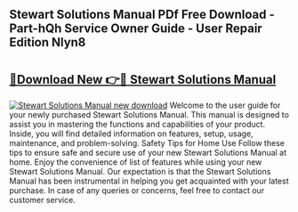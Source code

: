 ## Stewart Solutions Manual PDf Free Download - Part-hQh Service Owner Guide - User Repair Edition Nlyn8

# <h2><a href="http://bc70027.oget.top/?id=Stewart+Solutions+Manual">🔗Download New 👉🔴 Stewart Solutions Manual</a></h2>

[![Stewart Solutions Manual new download](https://i.imgur.com/5g1atiW.png)](http://bc70027.oget.top/?id=Stewart+Solutions+Manual)
Welcome to the user guide for your newly purchased Stewart Solutions Manual. This manual is designed to assist you in mastering the functions and capabilities of your product. Inside, you will find detailed information on features, setup, usage, maintenance, and problem-solving. Safety Tips for Home Use Follow these tips to ensure safe and secure use of your new Stewart Solutions Manual at home. Enjoy the convenience of list of features while using your new Stewart Solutions Manual. Our expectation is that the Stewart Solutions Manual has been instrumental in helping you get acquainted with your latest purchase. In case of any queries or concerns, feel free to contact our customer service.
